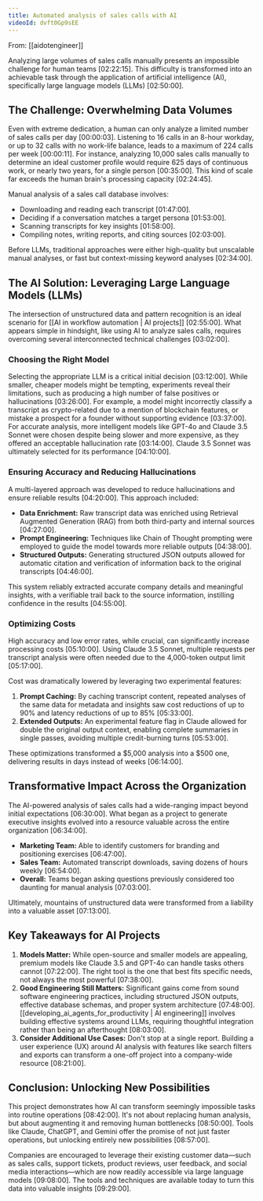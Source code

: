 ```yaml
---
title: Automated analysis of sales calls with AI
videoId: dvft0Gp9sEE
---
```


From: [[aidotengineer]] <br/> 

Analyzing large volumes of sales calls manually presents an impossible challenge for human teams <a class="yt-timestamp" data-t="02:22:15">[02:22:15]</a>. This difficulty is transformed into an achievable task through the application of artificial intelligence (AI), specifically large language models (LLMs) <a class="yt-timestamp" data-t="02:50:00">[02:50:00]</a>.

## The Challenge: Overwhelming Data Volumes

Even with extreme dedication, a human can only analyze a limited number of sales calls per day <a class="yt-timestamp" data-t="00:00:03">[00:00:03]</a>. Listening to 16 calls in an 8-hour workday, or up to 32 calls with no work-life balance, leads to a maximum of 224 calls per week <a class="yt-timestamp" data-t="00:00:11">[00:00:11]</a>. For instance, analyzing 10,000 sales calls manually to determine an ideal customer profile would require 625 days of continuous work, or nearly two years, for a single person <a class="yt-timestamp" data-t="00:35:00">[00:35:00]</a>. This kind of scale far exceeds the human brain's processing capacity <a class="yt-timestamp" data-t="02:24:45">[02:24:45]</a>.

Manual analysis of a sales call database involves:
*   Downloading and reading each transcript <a class="yt-timestamp" data-t="01:47:00">[01:47:00]</a>.
*   Deciding if a conversation matches a target persona <a class="yt-timestamp" data-t="01:53:00">[01:53:00]</a>.
*   Scanning transcripts for key insights <a class="yt-timestamp" data-t="01:58:00">[01:58:00]</a>.
*   Compiling notes, writing reports, and citing sources <a class="yt-timestamp" data-t="02:03:00">[02:03:00]</a>.

Before LLMs, traditional approaches were either high-quality but unscalable manual analyses, or fast but context-missing keyword analyses <a class="yt-timestamp" data-t="02:34:00">[02:34:00]</a>.

## The AI Solution: Leveraging Large Language Models (LLMs)

The intersection of unstructured data and pattern recognition is an ideal scenario for [[AI in workflow automation | AI projects]] <a class="yt-timestamp" data-t="02:55:00">[02:55:00]</a>. What appears simple in hindsight, like using AI to analyze sales calls, requires overcoming several interconnected technical challenges <a class="yt-timestamp" data-t="03:02:00">[03:02:00]</a>.

### Choosing the Right Model

Selecting the appropriate LLM is a critical initial decision <a class="yt-timestamp" data-t="03:12:00">[03:12:00]</a>. While smaller, cheaper models might be tempting, experiments reveal their limitations, such as producing a high number of false positives or hallucinations <a class="yt-timestamp" data-t="03:26:00">[03:26:00]</a>. For example, a model might incorrectly classify a transcript as crypto-related due to a mention of blockchain features, or mistake a prospect for a founder without supporting evidence <a class="yt-timestamp" data-t="03:37:00">[03:37:00]</a>.
For accurate analysis, more intelligent models like GPT-4o and Claude 3.5 Sonnet were chosen despite being slower and more expensive, as they offered an acceptable hallucination rate <a class="yt-timestamp" data-t="03:14:00">[03:14:00]</a>. Claude 3.5 Sonnet was ultimately selected for its performance <a class="yt-timestamp" data-t="04:10:00">[04:10:00]</a>.

### Ensuring Accuracy and Reducing Hallucinations

A multi-layered approach was developed to reduce hallucinations and ensure reliable results <a class="yt-timestamp" data-t="04:20:00">[04:20:00]</a>. This approach included:
*   **Data Enrichment:** Raw transcript data was enriched using Retrieval Augmented Generation (RAG) from both third-party and internal sources <a class="yt-timestamp" data-t="04:27:00">[04:27:00]</a>.
*   **Prompt Engineering:** Techniques like Chain of Thought prompting were employed to guide the model towards more reliable outputs <a class="yt-timestamp" data-t="04:38:00">[04:38:00]</a>.
*   **Structured Outputs:** Generating structured JSON outputs allowed for automatic citation and verification of information back to the original transcripts <a class="yt-timestamp" data-t="04:46:00">[04:46:00]</a>.

This system reliably extracted accurate company details and meaningful insights, with a verifiable trail back to the source information, instilling confidence in the results <a class="yt-timestamp" data-t="04:55:00">[04:55:00]</a>.

### Optimizing Costs

High accuracy and low error rates, while crucial, can significantly increase processing costs <a class="yt-timestamp" data-t="05:10:00">[05:10:00]</a>. Using Claude 3.5 Sonnet, multiple requests per transcript analysis were often needed due to the 4,000-token output limit <a class="yt-timestamp" data-t="05:17:00">[05:17:00]</a>.

Cost was dramatically lowered by leveraging two experimental features:
1.  **Prompt Caching:** By caching transcript content, repeated analyses of the same data for metadata and insights saw cost reductions of up to 90% and latency reductions of up to 85% <a class="yt-timestamp" data-t="05:33:00">[05:33:00]</a>.
2.  **Extended Outputs:** An experimental feature flag in Claude allowed for double the original output context, enabling complete summaries in single passes, avoiding multiple credit-burning turns <a class="yt-timestamp" data-t="05:53:00">[05:53:00]</a>.

These optimizations transformed a $5,000 analysis into a $500 one, delivering results in days instead of weeks <a class="yt-timestamp" data-t="06:14:00">[06:14:00]</a>.

## Transformative Impact Across the Organization

The AI-powered analysis of sales calls had a wide-ranging impact beyond initial expectations <a class="yt-timestamp" data-t="06:30:00">[06:30:00]</a>. What began as a project to generate executive insights evolved into a resource valuable across the entire organization <a class="yt-timestamp" data-t="06:34:00">[06:34:00]</a>.

*   **Marketing Team:** Able to identify customers for branding and positioning exercises <a class="yt-timestamp" data-t="06:47:00">[06:47:00]</a>.
*   **Sales Team:** Automated transcript downloads, saving dozens of hours weekly <a class="yt-timestamp" data-t="06:54:00">[06:54:00]</a>.
*   **Overall:** Teams began asking questions previously considered too daunting for manual analysis <a class="yt-timestamp" data-t="07:03:00">[07:03:00]</a>.

Ultimately, mountains of unstructured data were transformed from a liability into a valuable asset <a class="yt-timestamp" data-t="07:13:00">[07:13:00]</a>.

## Key Takeaways for AI Projects

1.  **Models Matter:** While open-source and smaller models are appealing, premium models like Claude 3.5 and GPT-4o can handle tasks others cannot <a class="yt-timestamp" data-t="07:22:00">[07:22:00]</a>. The right tool is the one that best fits specific needs, not always the most powerful <a class="yt-timestamp" data-t="07:38:00">[07:38:00]</a>.
2.  **Good Engineering Still Matters:** Significant gains come from sound software engineering practices, including structured JSON outputs, effective database schemas, and proper system architecture <a class="yt-timestamp" data-t="07:48:00">[07:48:00]</a>. [[developing_ai_agents_for_productivity | AI engineering]] involves building effective systems around LLMs, requiring thoughtful integration rather than being an afterthought <a class="yt-timestamp" data-t="08:03:00">[08:03:00]</a>.
3.  **Consider Additional Use Cases:** Don't stop at a single report. Building a user experience (UX) around AI analysis with features like search filters and exports can transform a one-off project into a company-wide resource <a class="yt-timestamp" data-t="08:21:00">[08:21:00]</a>.

## Conclusion: Unlocking New Possibilities

This project demonstrates how AI can transform seemingly impossible tasks into routine operations <a class="yt-timestamp" data-t="08:42:00">[08:42:00]</a>. It's not about replacing human analysis, but about augmenting it and removing human bottlenecks <a class="yt-timestamp" data-t="08:50:00">[08:50:00]</a>. Tools like Claude, ChatGPT, and Gemini offer the promise of not just faster operations, but unlocking entirely new possibilities <a class="yt-timestamp" data-t="08:57:00">[08:57:00]</a>.

Companies are encouraged to leverage their existing customer data—such as sales calls, support tickets, product reviews, user feedback, and social media interactions—which are now readily accessible via large language models <a class="yt-timestamp" data-t="09:08:00">[09:08:00]</a>. The tools and techniques are available today to turn this data into valuable insights <a class="yt-timestamp" data-t="09:29:00">[09:29:00]</a>.